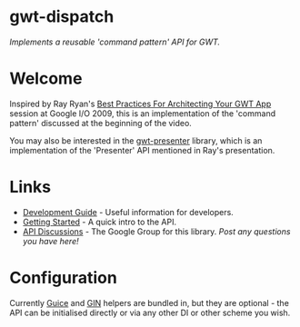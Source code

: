 # gwt-dispatch
_Implements a reusable 'command pattern' API for GWT._

# Welcome

Inspired by Ray Ryan's [Best Practices For Architecting Your GWT App](http://code.google.com/events/io/sessions/GoogleWebToolkitBestPractices.html) session at Google I/O 2009, this is an implementation of the 'command pattern' discussed at the beginning of the video.

You may also be interested in the [gwt-presenter](https://github.com/randombits-org/gwt-presenter) library, which is an implementation of the 'Presenter' API mentioned in Ray's presentation.

# Links

* [Development Guide](https://github.com/randombits-org/gwt-dispatch/wiki/Home) - Useful information for developers.
* [Getting Started](https://github.com/randombits-org/gwt-dispatch/wiki/GettingStarted) - A quick intro to the API.
* [API Discussions](http://groups.google.com/group/gwt-dispatch) - The Google Group for this library. *Post any questions you have here!*

# Configuration

Currently [Guice](http://code.google.com/p/google-guice/) and [GIN](http://code.google.com/p/google-gin/) helpers are bundled in, but they are optional - the API can be initialised directly or via any other DI or other scheme you wish.
